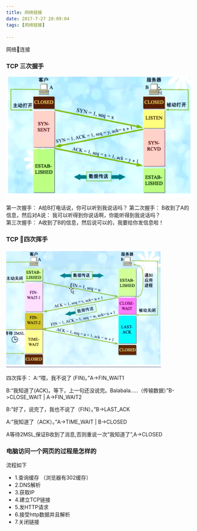 ```yaml
---
title: 网络链接
date: 2017-7-27 20:09:04
tags: [网络链接]

---
```

网络连接

### TCP 三次握手
![](https://raw.githubusercontent.com/GuXiangFly/imagerepo/master/img20181026023104.png)


第一次握手： A给B打电话说，你可以听到我说话吗？
第二次握手： B收到了A的信息，然后对A说： 我可以听得到你说话啊，你能听得到我说话吗？  
第三次握手： A收到了B的信息，然后说可以的，我要给你发信息啦！


### TCP 四次挥手
![](https://raw.githubusercontent.com/GuXiangFly/imagerepo/master/img20181026140645.png)


四次挥手：
A:“喂，我不说了 (FIN)。”A->FIN_WAIT1

B:“我知道了(ACK)。等下，上一句还没说完。Balabala…..（传输数据）”B->CLOSE_WAIT | A->FIN_WAIT2

B:”好了，说完了，我也不说了（FIN）。”B->LAST_ACK

A:”我知道了（ACK）。”A->TIME_WAIT | B->CLOSED

A等待2MSL,保证B收到了消息,否则重说一次”我知道了”,A->CLOSED

### 电脑访问一个网页的过程是怎样的
流程如下
- 1.查询缓存 （浏览器有302缓存）
- 2.DNS解析
- 3.获取IP
- 4.建立TCP链接
- 5.发HTTP请求
- 6.接受http数据并且解析
- 7.关闭链接

